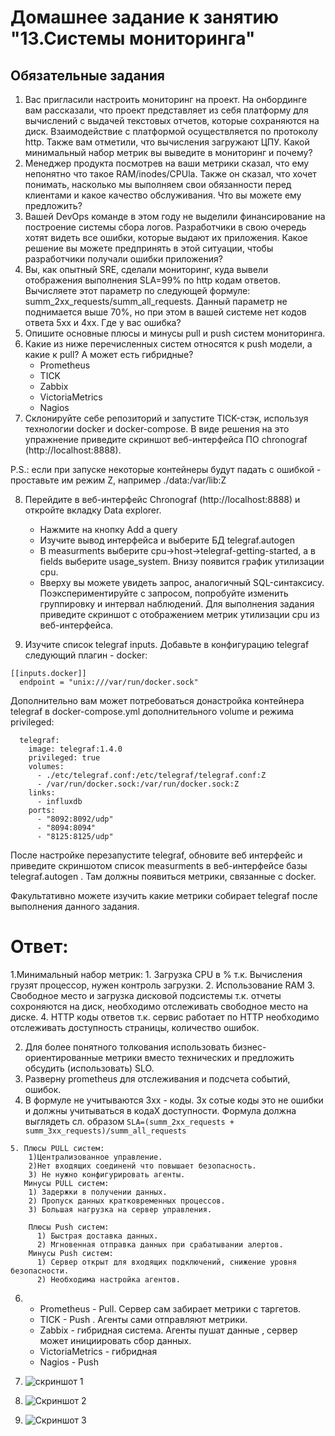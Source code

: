 # Домашнее задание к занятию "13.Системы мониторинга"
## Обязательные задания
1. Вас пригласили настроить мониторинг на проект. На онбординге вам рассказали, что проект представляет из себя платформу для вычислений с выдачей текстовых отчетов, которые сохраняются на диск. Взаимодействие с платформой осуществляется по протоколу http. Также вам отметили, что вычисления загружают ЦПУ. Какой минимальный набор метрик вы выведите в мониторинг и почему?
2. Менеджер продукта посмотрев на ваши метрики сказал, что ему непонятно что такое RAM/inodes/CPUla. Также он сказал, что хочет понимать, насколько мы выполняем свои обязанности перед клиентами и какое качество обслуживания. Что вы можете ему предложить?
3. Вашей DevOps команде в этом году не выделили финансирование на построение системы сбора логов. Разработчики в свою очередь хотят видеть все ошибки, которые выдают их приложения. Какое решение вы можете предпринять в этой ситуации, чтобы разработчики получали ошибки приложения?
4. Вы, как опытный SRE, сделали мониторинг, куда вывели отображения выполнения SLA=99% по http кодам ответов. Вычисляете этот параметр по следующей формуле: summ_2xx_requests/summ_all_requests. Данный параметр не поднимается выше 70%, но при этом в вашей системе нет кодов ответа 5xx и 4xx. Где у вас ошибка?
5. Опишите основные плюсы и минусы pull и push систем мониторинга.
6. Какие из ниже перечисленных систем относятся к push модели, а какие к pull? А может есть гибридные?
    - Prometheus
    - TICK
    - Zabbix
    - VictoriaMetrics
    - Nagios
7. Склонируйте себе репозиторий и запустите TICK-стэк, используя технологии docker и docker-compose.
В виде решения на это упражнение приведите скриншот веб-интерфейса ПО chronograf (http://localhost:8888).

P.S.: если при запуске некоторые контейнеры будут падать с ошибкой - проставьте им режим Z, например ./data:/var/lib:Z

8. Перейдите в веб-интерфейс Chronograf (http://localhost:8888) и откройте вкладку Data explorer.
    - Нажмите на кнопку Add a query
    - Изучите вывод интерфейса и выберите БД telegraf.autogen
    - В measurments выберите cpu->host->telegraf-getting-started, а в fields выберите usage_system. Внизу появится график утилизации cpu.
    - Вверху вы можете увидеть запрос, аналогичный SQL-синтаксису. Поэкспериментируйте с запросом, попробуйте изменить группировку и интервал наблюдений.
Для выполнения задания приведите скриншот с отображением метрик утилизации cpu из веб-интерфейса.

9. Изучите список telegraf inputs. Добавьте в конфигурацию telegraf следующий плагин - docker:
```
[[inputs.docker]]
  endpoint = "unix:///var/run/docker.sock"
```
Дополнительно вам может потребоваться донастройка контейнера telegraf в docker-compose.yml дополнительного volume и режима privileged:
```
  telegraf:
    image: telegraf:1.4.0
    privileged: true
    volumes:
      - ./etc/telegraf.conf:/etc/telegraf/telegraf.conf:Z
      - /var/run/docker.sock:/var/run/docker.sock:Z
    links:
      - influxdb
    ports:
      - "8092:8092/udp"
      - "8094:8094"
      - "8125:8125/udp"
```
После настройке перезапустите telegraf, обновите веб интерфейс и приведите скриншотом список measurments в веб-интерфейсе базы telegraf.autogen . Там должны появиться метрики, связанные с docker.

Факультативно можете изучить какие метрики собирает telegraf после выполнения данного задания.

# Ответ:
1.Минимальный набор метрик:
    1. Загрузка CPU в % т.к. Вычисления грузят процессор, нужен контроль загрузки.
    2. Использование RAM
    3. Свободное место и загрузка дисковой подсистемы т.к. отчеты сохроняются на диск, необходимо отслеживать свободное место на диске.
    4. HTTP коды ответов т.к. сервис работает по HTTP необходимо отслеживать доступность страницы, количество ошибок.

2. Для более понятного толкования использовать бизнес-ориентированные метрики вместо технических и предложить обсудить (использовать) SLO.
3. Разверну prometheus для отслеживания и подсчета событий, ошибок.  
4. В формуле не учитываются 3xx - коды. 3х сотые коды это не ошибки и должны учитываться в кодаХ доступности. Формула должна выглядеть сл. образом
`SLA=(summ_2xx_requests + summ_3xx_requests)/summ_all_requests`
```
5. Плюсы PULL систем:
    1)Централизованное управление.
    2)Нет входящих соединенй что повышает безопасность.
    3) Не нужно конфигурировать агенты.
   Минусы PULL систем:
    1) Задержки в получении данных.
    2) Пропуск данных кратковременных процессов.
    3) Большая нагрузка на сервер управления.
```
```
    Плюсы Push систем:
      1) Быстрая доставка данных.
      2) Мгновенная отправка данных при срабатывании алертов. 
    Минусы Push систем:
      1) Сервер открыт для входящих подключений, снижение уровня безопасности.
      2) Необходима настройка агентов.
```
6.  - Prometheus - Pull. Сервер сам забирает метрики с таргетов.
    - TICK - Push . Агенты сами отправляют метрики.
    - Zabbix - гибридная система. Агенты пушат данные , сервер может инициировать сбор данных.
    - VictoriaMetrics - гибридная
    - Nagios  - Push


7. ![скриншот 1](https://github.com/Sem20071/netology-hw-monitoring/blob/main/10-monitoring-02-systems/images/dz/dz-01-monitorng-07.png)
8. ![Скриншот 2](https://github.com/Sem20071/netology-hw-monitoring/blob/main/10-monitoring-02-systems/images/dz/dz-01-monitorng-08-09.png)
9. ![Скриншот 3](https://github.com/Sem20071/netology-hw-monitoring/blob/main/10-monitoring-02-systems/images/dz/dz-01-monitorng-09.png)

